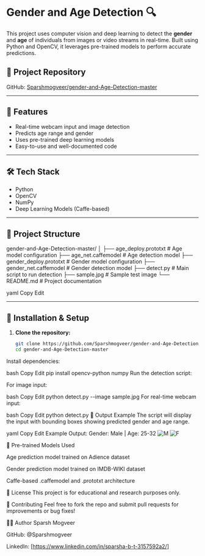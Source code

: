 # Gender and Age Detection 🔍

This project uses computer vision and deep learning to detect the **gender** and **age** of individuals from images or video streams in real-time. Built using Python and OpenCV, it leverages pre-trained models to perform accurate predictions.

## 🔗 Project Repository
GitHub: [Sparshmogveer/gender-and-Age-Detection-master](https://github.com/Sparshmogveer/gender-and-Age-Detection-master)

---

## 🚀 Features

- Real-time webcam input and image detection
- Predicts age range and gender
- Uses pre-trained deep learning models
- Easy-to-use and well-documented code

---

## 🛠️ Tech Stack

- Python
- OpenCV
- NumPy
- Deep Learning Models (Caffe-based)

---

## 📁 Project Structure

gender-and-Age-Detection-master/
│
├── age_deploy.prototxt # Age model configuration
├── age_net.caffemodel # Age detection model
├── gender_deploy.prototxt # Gender model configuration
├── gender_net.caffemodel # Gender detection model
├── detect.py # Main script to run detection
├── sample.jpg # Sample test image
└── README.md # Project documentation

yaml
Copy
Edit

---

## 🔧 Installation & Setup

1. **Clone the repository:**
   ```bash
   git clone https://github.com/Sparshmogveer/gender-and-Age-Detection-master
   cd gender-and-Age-Detection-master
Install dependencies:

bash
Copy
Edit
pip install opencv-python numpy
Run the detection script:

For image input:

bash
Copy
Edit
python detect.py --image sample.jpg
For real-time webcam input:

bash
Copy
Edit
python detect.py
🎯 Output Example
The script will display the input with bounding boxes showing predicted gender and age range.

yaml
Copy
Edit
Example Output:
Gender: Male | Age: 25-32 
![M](https://github.com/user-attachments/assets/88476cae-ee9e-4af2-beba-f1b1f406fa3a)
![F](https://github.com/user-attachments/assets/e974d29f-ebc5-4fc9-a22a-1184bf8e7f24)


📌 Pre-trained Models Used

Age prediction model trained on Adience dataset

Gender prediction model trained on IMDB-WIKI dataset

Caffe-based .caffemodel and .prototxt architecture

📜 License
This project is for educational and research purposes only.

🤝 Contributing
Feel free to fork the repo and submit pull requests for improvements or bug fixes!

👨‍💻 Author
Sparsh Mogveer

GitHub: @Sparshmogveer

LinkedIn:  [https://www.linkedin.com/in/sparsha-b-t-3157592a2/]
